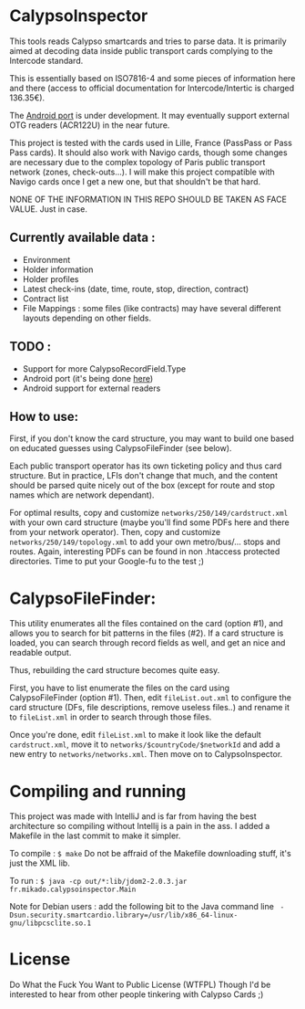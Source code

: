 # CalypsoInspector

This tools reads Calypso smartcards and tries to parse data. It is primarily aimed at decoding data inside public transport cards complying to the Intercode standard.

This is essentially based on ISO7816-4 and some pieces of information here and there (access to official documentation for Intercode/Intertic is charged 136.35€).

The [Android port](http://github.com/ABeaujet/CalypsoInspectorAndroid) is under development. It may eventually support external OTG readers (ACR122U) in the near future.

This project is tested with the cards used in Lille, France (PassPass or Pass Pass cards). It should also work with Navigo cards, though some changes are necessary due to the complex topology of Paris public transport network (zones, check-outs...).
I will make this project compatible with Navigo cards once I get a new one, but that shouldn't be that hard.

NONE OF THE INFORMATION IN THIS REPO SHOULD BE TAKEN AS FACE VALUE. Just in case.

## Currently available data :

- Environment
- Holder information
- Holder profiles
- Latest check-ins (date, time, route, stop, direction, contract)
- Contract list
- File Mappings : some files (like contracts) may have several different layouts depending on other fields.

## TODO :
- Support for more CalypsoRecordField.Type
- Android port (it's being done [here](http://github.com/ABeaujet/CalypsoInspectorAndroid))
- Android support for external readers

## How to use:

First, if you don't know the card structure, you may want to build one based on educated guesses using CalypsoFileFinder (see below).

Each public transport operator has its own ticketing policy and thus card structure. But in practice, LFIs don't change that much, and the content should be parsed quite nicely out of the box (except for route and stop names which are network dependant).

For optimal results, copy and customize `networks/250/149/cardstruct.xml` with your own card structure (maybe you'll find some PDFs here and there from your network operator).
Then, copy and customize `networks/250/149/topology.xml` to add your own metro/bus/... stops and routes. Again, interesting PDFs can be found in non .htaccess protected directories. Time to put your Google-fu to the test ;)

# CalypsoFileFinder:

This utility enumerates all the files contained on the card (option #1), and allows you to search for bit patterns in the files (#2).
If a card structure is loaded, you can search through record fields as well, and get an nice and readable output.

Thus, rebuilding the card structure becomes quite easy.

First, you have to list enumerate the files on the card using CalypsoFileFinder (option #1).
Then, edit `fileList.out.xml` to configure the card structure (DFs, file descriptions, remove useless files..) and rename it to `fileList.xml` in order to search through those files.

Once you're done, edit `fileList.xml` to make it look like the default `cardstruct.xml`, move it to `networks/$countryCode/$networkId` and add a new entry to `networks/networks.xml`.
Then move on to CalypsoInspector.

# Compiling and running

This project was made with IntelliJ and is far from having the best architecture so compiling without Intellij is a pain in the ass. I added a Makefile in the last commit to make it simpler.

To compile :  `$ make`
Do not be affraid of the Makefile downloading stuff, it's just the XML lib.

To run :  `$ java -cp out/*:lib/jdom2-2.0.3.jar fr.mikado.calypsoinspector.Main`

Note for Debian users : add the following bit to the Java command line
` -Dsun.security.smartcardio.library=/usr/lib/x86_64-linux-gnu/libpcsclite.so.1`

# License

Do What the Fuck You Want to Public License (WTFPL)
Though I'd be interested to hear from other people tinkering with Calypso Cards ;)


